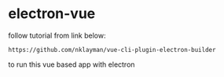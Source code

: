 # electron-vue

follow tutorial from link below:
```
https://github.com/nklayman/vue-cli-plugin-electron-builder
```
to run this vue based app with electron